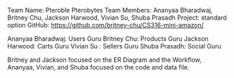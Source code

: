 Team Name: Pteroble Pterobytes
Team Members: Ananyaa Bharadwaj, Britney Chu, Jackson Harwood, Vivian Su, Shuba Prasadh
Project: standard option
GitHub:
https://github.com/britney-chu/CS316-mini-amazon/

 Ananyaa Bharadwaj: Users Guru
 Britney Chu: Products Guru
 Jackson Harwood: Carts Guru
 Vivian Su : Sellers Guru
 Shuba Prasadh: Social Guru
 
 Britney and Jackson focused on the ER Diagram and the Workflow, Ananyaa, Vivian, and Shuba focused on the code and data file.
